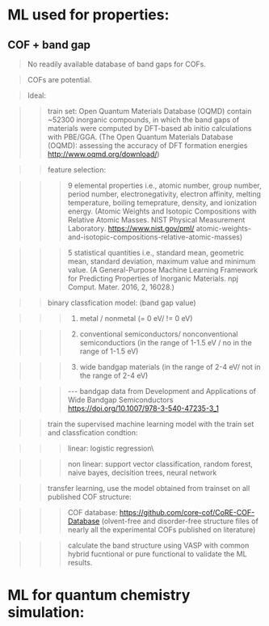 # ML used for properties:

## COF + band gap

> No readily available database of band gaps for COFs.

> COFs are potential.

> Ideal:

>> train set: Open Quantum Materials Database (OQMD) contain ~52300 inorganic compounds, in which the band gaps of materials were computed by DFT-based ab initio calculations with PBE/GGA. (The Open Quantum Materials Database (OQMD): assessing the accuracy of DFT formation energies http://www.oqmd.org/download/)

>> feature selection: 

>>> 9 elemental properties i.e., atomic number, group number, period number, electronegativity, electron affinity, melting temperature, boiling temeprature, density, and ionization energy. (Atomic Weights and Isotopic Compositions with Relative Atomic Masses. NIST Physical Measurement Laboratory. https://www.nist.gov/pml/ atomic-weights-and-isotopic-compositions-relative-atomic-masses)

>>> 5 statistical quantities i.e., standard mean, geometric mean, standard deviation, maximum value and minimum value. (A General-Purpose Machine Learning Framework for Predicting Properties of Inorganic Materials. npj Comput. Mater. 2016, 2, 16028.)

>> binary classfication model: (band gap value)

>>> 1. metal / nonmetal (= 0 eV/ != 0 eV)

>>> 2. conventional semiconductors/ nonconventional semiconductiors (in the range of 1-1.5 eV / no in the range of 1-1.5 eV)

>>> 3. wide bandgap materials (in the range of 2-4 eV/ not in the range of 2-4 eV)

>>> --- bandgap data from Development and Applications of Wide Bandgap Semiconductors https://doi.org/10.1007/978-3-540-47235-3_1

>> train the supervised machine learning model with the train set and classfication condtion:

>>> linear: logistic regression\

>>> non linear: support vector classification, random forest, naive bayes, decisition trees, neural network

>> transfer learning, use the model obtained from trainset on all published COF structure:

>>> COF database: https://github.com/core-cof/CoRE-COF-Database (olvent-free and disorder-free structure files of nearly all the experimental COFs published on literature)

>>> calculate the band structure using VASP with common hybrid fucntional or pure functional to validate the ML results.


# ML for quantum chemistry simulation:

## 
